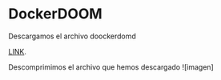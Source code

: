 # DockerDOOM

Descargamos el archivo doockerdomd 

[LINK](https://web.archive.org/web/20160310005603/https://gideonred.com/bins/dockerdoomd.tar.gz).

Descomprimimos el archivo que hemos descargado
![imagen]
